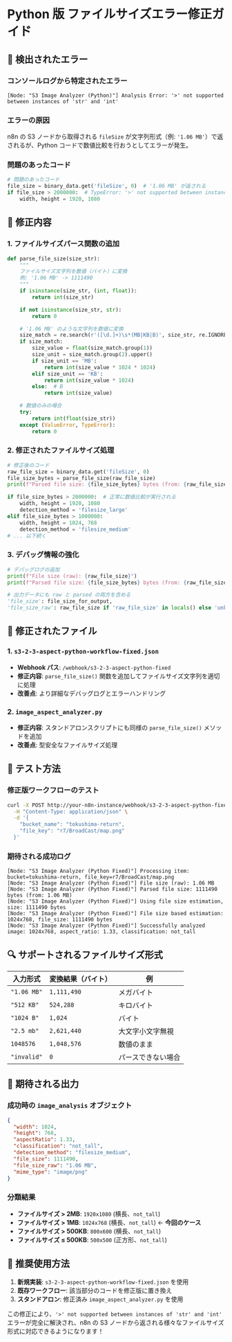 # Python 版 ファイルサイズエラー修正ガイド

## 🚨 **検出されたエラー**

### **コンソールログから特定されたエラー**

```
[Node: "S3 Image Analyzer (Python)"] Analysis Error: '>' not supported between instances of 'str' and 'int'
```

### **エラーの原因**

n8n の S3 ノードから取得される `fileSize` が文字列形式（例: `'1.06 MB'`）で返されるが、Python コードで数値比較を行おうとしてエラーが発生。

### **問題のあったコード**

```python
# 問題のあったコード
file_size = binary_data.get('fileSize', 0)  # '1.06 MB' が返される
if file_size > 2000000:  # TypeError: '>' not supported between instances of 'str' and 'int'
    width, height = 1920, 1080
```

## 🔧 **修正内容**

### **1. ファイルサイズパース関数の追加**

```python
def parse_file_size(size_str):
    """
    ファイルサイズ文字列を数値（バイト）に変換
    例: '1.06 MB' -> 1111490
    """
    if isinstance(size_str, (int, float)):
        return int(size_str)

    if not isinstance(size_str, str):
        return 0

    # '1.06 MB' のような文字列を数値に変換
    size_match = re.search(r'([\d.]+)\s*(MB|KB|B)', size_str, re.IGNORECASE)
    if size_match:
        size_value = float(size_match.group(1))
        size_unit = size_match.group(2).upper()
        if size_unit == 'MB':
            return int(size_value * 1024 * 1024)
        elif size_unit == 'KB':
            return int(size_value * 1024)
        else:  # B
            return int(size_value)

    # 数値のみの場合
    try:
        return int(float(size_str))
    except (ValueError, TypeError):
        return 0
```

### **2. 修正されたファイルサイズ処理**

```python
# 修正後のコード
raw_file_size = binary_data.get('fileSize', 0)
file_size_bytes = parse_file_size(raw_file_size)
print(f"Parsed file size: {file_size_bytes} bytes (from: {raw_file_size})")

if file_size_bytes > 2000000:  # 正常に数値比較が実行される
    width, height = 1920, 1080
    detection_method = 'filesize_large'
elif file_size_bytes > 1000000:
    width, height = 1024, 768
    detection_method = 'filesize_medium'
# ... 以下続く
```

### **3. デバッグ情報の強化**

```python
# デバッグログの追加
print(f"File size (raw): {raw_file_size}")
print(f"Parsed file size: {file_size_bytes} bytes (from: {raw_file_size})")

# 出力データにも raw と parsed の両方を含める
'file_size': file_size_for_output,
'file_size_raw': raw_file_size if 'raw_file_size' in locals() else 'unknown',
```

## 📁 **修正されたファイル**

### **1. `s3-2-3-aspect-python-workflow-fixed.json`**

- **Webhook パス**: `/webhook/s3-2-3-aspect-python-fixed`
- **修正内容**: `parse_file_size()` 関数を追加してファイルサイズ文字列を適切に処理
- **改善点**: より詳細なデバッグログとエラーハンドリング

### **2. `image_aspect_analyzer.py`**

- **修正内容**: スタンドアロンスクリプトにも同様の `parse_file_size()` メソッドを追加
- **改善点**: 型安全なファイルサイズ処理

## 🧪 **テスト方法**

### **修正版ワークフローのテスト**

```bash
curl -X POST http://your-n8n-instance/webhook/s3-2-3-aspect-python-fixed \
  -H "Content-Type: application/json" \
  -d '{
    "bucket_name": "tokushima-return",
    "file_key": "r7/BroadCast/map.png"
  }'
```

### **期待される成功ログ**

```
[Node: "S3 Image Analyzer (Python Fixed)"] Processing item: bucket=tokushima-return, file_key=r7/BroadCast/map.png
[Node: "S3 Image Analyzer (Python Fixed)"] File size (raw): 1.06 MB
[Node: "S3 Image Analyzer (Python Fixed)"] Parsed file size: 1111490 bytes (from: 1.06 MB)
[Node: "S3 Image Analyzer (Python Fixed)"] Using file size estimation, size: 1111490 bytes
[Node: "S3 Image Analyzer (Python Fixed)"] File size based estimation: 1024x768, file_size: 1111490 bytes
[Node: "S3 Image Analyzer (Python Fixed)"] Successfully analyzed image: 1024x768, aspect_ratio: 1.33, classification: not_tall
```

## 🔍 **サポートされるファイルサイズ形式**

| 入力形式    | 変換結果（バイト） | 例                 |
| ----------- | ------------------ | ------------------ |
| `"1.06 MB"` | `1,111,490`        | メガバイト         |
| `"512 KB"`  | `524,288`          | キロバイト         |
| `"1024 B"`  | `1,024`            | バイト             |
| `"2.5 mb"`  | `2,621,440`        | 大文字小文字無視   |
| `1048576`   | `1,048,576`        | 数値のまま         |
| `"invalid"` | `0`                | パースできない場合 |

## 🎯 **期待される出力**

### **成功時の `image_analysis` オブジェクト**

```json
{
  "width": 1024,
  "height": 768,
  "aspectRatio": 1.33,
  "classification": "not_tall",
  "detection_method": "filesize_medium",
  "file_size": 1111490,
  "file_size_raw": "1.06 MB",
  "mime_type": "image/png"
}
```

### **分類結果**

- **ファイルサイズ > 2MB**: `1920x1080` (横長、`not_tall`)
- **ファイルサイズ > 1MB**: `1024x768` (横長、`not_tall`) ← **今回のケース**
- **ファイルサイズ > 500KB**: `800x600` (横長、`not_tall`)
- **ファイルサイズ ≤ 500KB**: `500x500` (正方形、`not_tall`)

## 🚀 **推奨使用方法**

1. **新規実装**: `s3-2-3-aspect-python-workflow-fixed.json` を使用
2. **既存ワークフロー**: 該当部分のコードを修正版に置き換え
3. **スタンドアロン**: 修正済み `image_aspect_analyzer.py` を使用

この修正により、`'>' not supported between instances of 'str' and 'int'` エラーが完全に解決され、n8n の S3 ノードから返される様々なファイルサイズ形式に対応できるようになります！
